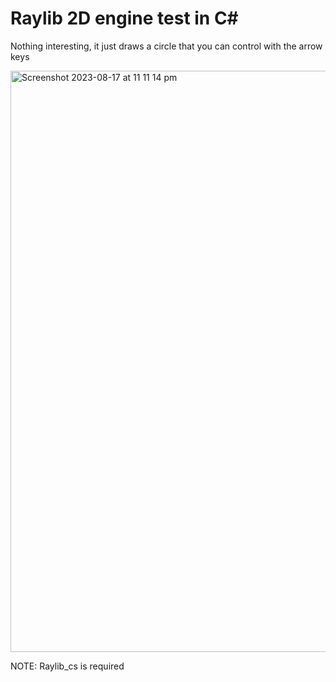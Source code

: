 # Raylib 2D engine test in C#

Nothing interesting, it just draws a circle that you can control with the arrow keys

<img width="930" alt="Screenshot 2023-08-17 at 11 11 14 pm" src="https://github.com/FoxTheRigger/fox-raylib-test-csharp-engine/assets/103516887/c7e098ba-0ef2-4fe7-93af-e4219242770f">

NOTE: Raylib_cs is required
